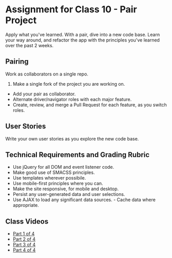 # Assignment for Class 10 - Pair Project

Apply what you've learned. With a pair, dive into a new code base. Learn your way around, and refactor the app with the principles you've learned over the past 2 weeks.

## Pairing
Work as collaborators on a single repo.
1. Make a single fork of the project you are working on.
- Add your pair as collaborator.
- Alternate driver/navigator roles with each major feature.
- Create, review, and merge a Pull Request for each feature, as you switch roles.


## User Stories
Write your own user stories as you explore the new code base.

## Technical Requirements and Grading Rubric
 - Use jQuery for all DOM and event listener code.
 - Make good use of SMACSS principles.
 - Use templates wherever possibile.
 - Use mobile-first principles where you can.
 - Make the site responsive, for mobile and desktop.
 - Persist any user-generated data and user selections.
 - Use AJAX to load any significant data sources.  - Cache data where appropriate.

## Class Videos
 - [Part 1 of 4](https://youtu.be/BE5F99XrOag)
 - [Part 2 of 4](https://youtu.be/PR_n1qSp298)
 - [Part 3 of 4]()
 - [Part 4 of 4]()
